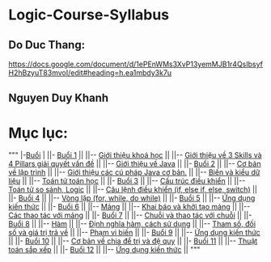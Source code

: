 # Logic-Course-Syllabus

## Do Duc Thang:

https://docs.google.com/document/d/1ePEnWMs3XvP13yemMJB1r4QsIbsyfH2hBzyuT83mvoI/edit#heading=h.ea1mbdy3k7u

## Nguyen Duy Khanh

# Mục lục:
"""
|-[Buổi](buổi)
|
||- [Buổi 1](/Buổi/buổi%201/)
||
||-- [Giới thiệu khoá học](/Buổi/buổi%201/task1/)
||
||-- [Giới thiệu về 3 Skills và 4 Pillars giải quyết vấn đề](/Buổi/buổi%201/Task2/)
||
||-- [Giới thiệu về Java](/Buổi/buổi%201/Task3/)
||
||- [Buổi 2](/Buổi/buổi%202/)
||
||-- [Cơ bản về lập trình](/Buổi/buổi%202/task1/)
||
||-- [Giới thiệu các cú pháp Java cơ bản.](/Buổi/buổi%202/task2/)
||
||-- [Biến và kiểu dữ liệu](/Buổi/buổi%202/Task3/)
||
||-- [Toán tử toán học](/Buổi/buổi%202/Task4/)
||
||- [Buổi 3](/Buổi/buổi%203/)
||
||-- [Cấu trúc điều khiển](/Buổi/buổi%203/task1/)
||
||-- [Toán tử so sánh, Logic](/Buổi/buổi%203/Task2/)
||
||-- [Câu lệnh điều khiển (if, else if, else, switch)](/Buổi/buổi%203/Task3/)
||
||- [Buổi 4](/Buổi/buổi%204/)
||
||-- [Vòng lặp (for, while, do while)](/Buổi/buổi%204/task1/)
||
||- [Buổi 5](/Buổi/buổi%205/)
||
||-- [Ứng dụng kiến thức](/Buổi/buổi%205/task1/)
||
||- [Buổi 6](/Buổi/buổi%206/)
||
||-- [Mảng](/Buổi/buổi%206/task1/)
||
||-- [Khai báo và khởi tạo mảng](/Buổi/buổi%206/Task2/)
||
||-- [Các thao tác với mảng](/Buổi/buổi%206/Task3/)
||
||- [Buổi 7](/Buổi/buổi%207/)
||
||-- [Chuỗi và thao tác với chuỗi](/Buổi/buổi%207/task1/)
||
||- [Buổi 8](/Buổi/buổi%208/)
||
||-- [Hàm](/Buổi/buổi%208/task1/)
||
||-- [Định nghĩa hàm, cách sử dụng](/Buổi/buổi%208/Task2/)
||
||-- [Tham số, đối số và giá trị trả về](/Buổi/buổi%208/Task3/)
||
||-- [Phạm vi biến](/Buổi/buổi%208/Task4)
||
||- [Buổi 9](/Buổi/buổi%209/)
||
||-- [Ứng dụng kiến thức](/Buổi/buổi%209/task1/)
||
||- [Buổi 10](/Buổi/buổi%2010/)
||
||-- [Cơ bản về chia để trị và đệ quy](/Buổi/buổi%2010/task1/)
||
||- [Buổi 11](/Buổi/buổi%2011/)
||
||-- [Thuật toán sắp xếp](/Buổi/buổi%2011/task1/)
||
||- [Buổi 12](/Buổi/buổi%2012/)
||
||-- [Ứng dụng kiến thức](/Buổi/buổi%2012/task1/)
||
"""
